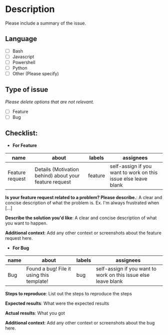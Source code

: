 # Description

Please include a summary of the issue.

## Language

- [ ] Bash
- [ ] Javascript
- [ ] Powershell
- [ ] Python
- [ ] Other (Please specify)

## Type of issue

_Please delete options that are not relevant._

- [ ] Feature
- [ ] Bug

## Checklist:

- **For Feature**

| name            | about                                                  | labels  | assignees                                                      |
| --------------- | ------------------------------------------------------ | ------- | -------------------------------------------------------------- |
| Feature request | Details (Motivation behind) about your feature request | feature | self-assign if you want to work on this issue else leave blank |

**Is your feature request related to a problem? Please describe.**: A clear and concise description of what the problem is. Ex. I'm always frustrated when [...]

**Describe the solution you'd like**: A clear and concise description of what you want to happen.

**Additional context**: Add any other context or screenshots about the feature request here.

- **For Bug**

| name | about                                     | labels | assignees                                                      |
| ---- | ----------------------------------------- | ------ | -------------------------------------------------------------- |
| Bug  | Found a bug! File it using this template! | bug    | self-assign if you want to work on this issue else leave blank |

**Steps to reproduce**: List out the steps to reproduce the steps

**Expected results**: What were the expected results

**Actual results**: What you got

**Additional context**: Add any other context or screenshots about the bug here.
